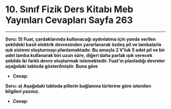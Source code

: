 # 10. Sınıf Fizik Ders Kitabı Meb Yayınları Cevapları Sayfa 263

---

**Soru: 5) Fuat, çardaklarında kullanacağı aydınlatma için yanda verilen şekildeki basit elektrik devresinden yararlanarak özdeş pil ve lambalarla ışık sistemi oluşturmayı planlamaktadır. Bu amaçla 2 V’luk 5 adet pil ve bir adet lamba kullanarak biri uzun süre, diğeri daha parlak ışık verecek şekilde iki farklı devre oluşturmak istemektedir. Fuat’ın planladığı devreler aşağıdaki tabloda gösterilmiştir. Buna göre**

-   **Cevap**:

**Soru: a) Aşağıdaki tabloda pillerin bağlanma türlerine göre istenilen bilgileri yazınız.**

-   **Cevap**:
